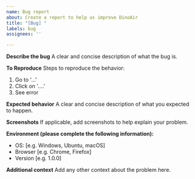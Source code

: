 ```yaml
---
name: Bug report
about: Create a report to help us improve DinoAir
title: "[Bug] "
labels: bug
assignees: ''

---
```


**Describe the bug**
A clear and concise description of what the bug is.

**To Reproduce**
Steps to reproduce the behavior:
1. Go to '...'
2. Click on '....'
3. See error

**Expected behavior**
A clear and concise description of what you expected to happen.

**Screenshots**
If applicable, add screenshots to help explain your problem.

**Environment (please complete the following information):**
 - OS: [e.g. Windows, Ubuntu, macOS]
 - Browser [e.g. Chrome, Firefox]
 - Version [e.g. 1.0.0]

**Additional context**
Add any other context about the problem here.
